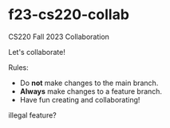 # f23-cs220-collab
CS220 Fall 2023 Collaboration

Let's collaborate!

Rules:
* Do **not** make changes to the main branch.
* **Always** make changes to a feature branch.
* Have fun creating and collaborating!

illegal feature?
